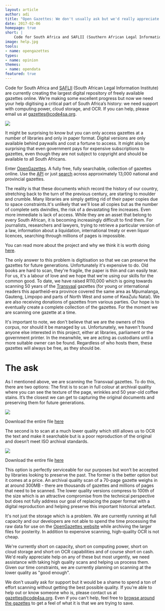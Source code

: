 ```yaml
---
layout: article
author: adi
title: "Open Gazettes: We don't usually ask but we'd really appreciate some help."
date: 2017-02-06
homepage: true
short: |
    Code for South Africa and SAFLII (Southern African Legal Information Institute) are currently creating the largest digital repository of freely available gazettes online. It might be surprising to hear but you can only access gazettes at a number of libraries and only in paper format. Digital versions are only available behind paywalls and cost a fortune to access. We need help digitising them so that we can preserve South Africa's history.
image: help.jpg
tools:
- name: opengazettes
types:
- name: opinion
themes:
- name: opendata
featured: true
---
```


Code for South Africa and [SAFLII](http://www.saflii.org) (South African Legal Information Institute) are currently creating the largest digital repository of freely available gazettes online. We’re making some excellent progress but now we need your help digitising a critical part of South Africa’s history: we need support with computing power, cloud storage, and OCR. If you can help, please email us at [gazettes@code4sa.org](mailto:gazettes@code4sa.org).

<img src="/images/blog/old-gazettes-small.jpg"/>

It might be surprising to know but you can only access gazettes at a number of libraries and only in paper format. Digital versions are only available behind paywalls and cost a fortune to access. It might also be surprising that even government pays for expensive subscriptions to gazettes, even though they are not subject to copyright and should be available to all South Africans.

Enter [OpenGazettes](http://opengazettes.org.za). A fully free, fully searchable, collection of gazettes online. Use the [API](https://search.opengazettes.org.za/help/api) or just [search](http://search.opengazettes.org.za/) across approximately 13,000 national and provincial gazettes. 

The reality is that these documents which record the history of our country, stretching back to the turn of the previous century, are starting to moulder and crumble. Many libraries are simply getting rid of their paper copies due to space constraints.It's unlikely that we'll lose all copies but as the number of complete sets dwindles, the risk of a devastating fire increases. Even more immediate is lack of access. While they are an asset that belong to every South African, it is becoming increasingly difficult to find them. For journalists, researchers and lawyers, trying to retrieve a particular version of a law, information about a liquidation, international treaty or even liquor licences, searching through millions of pages is impossible. 

You can read more about the project and why we think it is worth doing [here](http://localhost:4000/2016/10/05/gazette-launch.html). 

The only answer to this problem is digitisation so that we can preserve the gazettes for future generations. Unfortunately it's expensive to do. Old books are hard to scan, they're fragile, the paper is thin and can easily tear. For us, it's a labour of love and we hope that we're using our skills for the common good. To date, we have raised R110,000 which is going towards scanning 50 years of the [Transvaal](https://en.wikipedia.org/wiki/Transvaal_Province) gazettes (for young or international readers this apartheid-era province covered the same area as Mpumalanga, Gauteng, Limpopo and parts of North West and some of KwaZulu Natal). We are also receiving donations of gazettes from various parties. Our hope is to eventually create a complete collection of the gazettes. For the moment we are scanning one gazette at a time.

It's important to note, we don't believe that we are the owners of this corpus, nor should it be managed by us. Unfortunately, we haven't found anyone else interested in this project, either at libraries, parliament or the government printer. In the meanwhile, we are acting as custodians until a more suitable owner can be found. Regardless of who hosts them, these gazettes will always be free, as they should be.

# The ask

As I mentioned above, we are scanning the Transvaal gazettes. To do this, there are two options: The first is to scan in full colour at archival quality where you can see the texture of the page, wrinkles and 50 year-old coffee stains. It’s the closest we can get to capturing the original documents and preserving them for future generations. 

<img src="/images/blog/gazettes-fullcolour.png"/>

Download the entire file [here](https://www.dropbox.com/s/bk4fvfjtyrg1460/colour-2-original.pdf?dl=0)

The second is to scan at a much lower quality which still allows us to OCR the text and make it searchable but is a poor reproduction of the original and doesn’t meet ISO archival standards. 

<img src="/images/blog/gazette-bw.png"/>

Download the entire file [here](https://www.dropbox.com/s/8kmnhsefr7rkog3/text-1.PDF?dl=0)

This option is perfectly serviceable for our purposes but won’t be accepted by libraries looking to preserve the past. The former is the better option but it comes at a price. An archival quality scan of a 70-page gazette weighs in at around 300MB - there are thousands of gazettes and millions of pages that need to be scanned. The lower quality versions compress to 100th of the size which is an attractive compromise from the technical perspective but does not fully address our goal of replacing the paper format with a digital reproduction and helping preserve this important historical artefact.

It's not just the storage which is a problem. We are currently running at full capacity and our developers are not able to spend the time processing the raw data for use on the [OpenGazettes website](http://opengazettes.org.za) while archiving the larger files for posterity. In addition to expensive scanning, high-quality OCR is not cheap. 

We're currently short on capacity, short on computing power, short on cloud storage and short on OCR capabilities and of course short on cash. We'd really appreciate help on any of these but most urgently, we need assistance with taking high quality scans and helping us process them. Given our time constraints, we are currently planning on scanning at the lower quality as "good enough". 

We don't usually ask for support but it would be a shame to spend a ton of effort scanning without getting the best possible quality. If you're able to help out or know someone who is, please contact us at [gazettes@code4sa.org](mailto:gazettes@code4sa.org). Even if you can't help, feel free to [browse around the gazettes](http://opengazettes.org.za/) to get a feel of what it is that we are trying to save.
